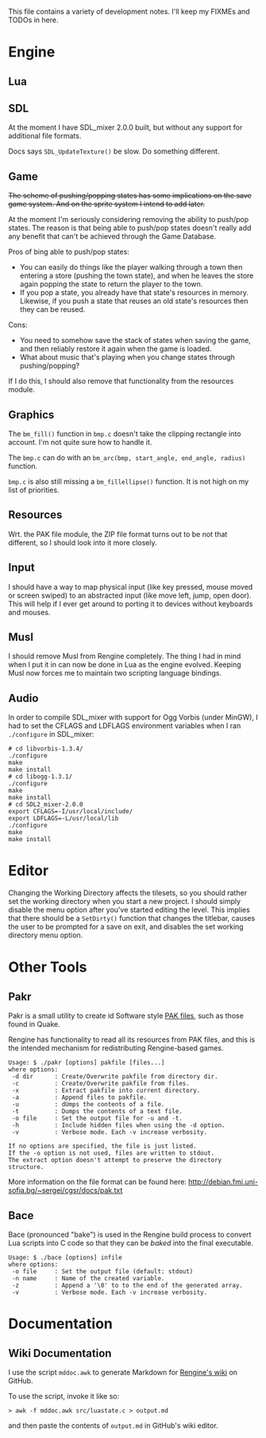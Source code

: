 This file contains a variety of development notes. I'll keep my FIXMEs
and TODOs in here.

# Engine

## Lua

## SDL

At the moment I have SDL_mixer 2.0.0 built, but without any support for 
additional file formats.

Docs says `SDL_UpdateTexture()` be slow. Do something different.

## Game

~~The scheme of pushing/popping states has some implications on the
save game system. And on the sprite system I intend to add later.~~

At the moment I'm seriously considering removing the ability to push/pop
states. The reason is that being able to push/pop states doesn't really 
add any benefit that can't be achieved through the Game Database.

Pros of bing able to push/pop states:
* You can easily do things like the player walking through a town then 
entering a store (pushing the town state), and when he leaves the store
again popping the state to return the player to the town.
* If you pop a state, you already have that state's resources in memory.
Likewise, if you push a state that reuses an old state's resources then
they can be reused.

Cons:
* You need to somehow save the stack of states when saving the game, and
then reliably restore it again when the game is loaded.
* What about music that's playing when you change states through 
pushing/popping?

If I do this, I should also remove that functionality from the resources
module.

## Graphics

The `bm_fill()` function in `bmp.c` doesn't take the clipping rectangle
into account. I'm not quite sure how to handle it.

The `bmp.c` can do with an `bm_arc(bmp, start_angle, end_angle, radius)`
function.

`bmp.c` is also still missing a `bm_fillellipse()` function. It is not
high on my list of priorities.

## Resources

Wrt. the PAK file module, the ZIP file format turns out to be
not that different, so I should look into it more closely.

## Input

I should have a way to map physical input
(like key pressed, mouse moved or screen swiped) to an abstracted input
(like move left, jump, open door). This will help if I ever get around
to porting it to devices without keyboards and mouses.

## Musl

I should remove Musl from Rengine completely. The thing I had in mind when
I put it in can now be done in Lua as the engine evolved. Keeping Musl now
forces me to maintain two scripting language bindings.

## Audio

In order to compile SDL_mixer with support for Ogg Vorbis (under MinGW), I 
had to set the CFLAGS and LDFLAGS environment variables when I ran `./configure`
in SDL_mixer:

	# cd libvorbis-1.3.4/
	./configure
	make
	make install
	# cd libogg-1.3.1/
	./configure
	make
	make install
	# cd SDL2_mixer-2.0.0
	export CFLAGS=-I/usr/local/include/
	export LDFLAGS=-L/usr/local/lib
	./configure
	make
	make install


# Editor

Changing the Working Directory affects the tilesets, so you should rather
set the working directory when you start a new project. I should simply
disable the menu option after you've started editing the level. This
implies that there should be a `SetDirty()` function that changes the
titlebar, causes the user to be prompted for a save on exit, and disables
the set working directory menu option.

# Other Tools

## Pakr

Pakr is a small utility to create id Software style 
[PAK files](http://en.wikipedia.org/wiki/PAK_%28file_format%29), such as 
those found in Quake.

Rengine has functionality to read all its resources from PAK files,
and this is the intended mechanism for redistributing Rengine-based games.

```
Usage: $ ./pakr [options] pakfile [files...]
where options:
 -d dir      : Create/Overwrite pakfile from directory dir.
 -c          : Create/Overwrite pakfile from files.
 -x          : Extract pakfile into current directory.
 -a          : Append files to pakfile.
 -u          : dUmps the contents of a file.
 -t          : Dumps the contents of a text file.
 -o file     : Set the output file for -u and -t.
 -h          : Include hidden files when using the -d option.
 -v          : Verbose mode. Each -v increase verbosity.

If no options are specified, the file is just listed.
If the -o option is not used, files are written to stdout.
The extract option doesn't attempt to preserve the directory structure.
```

More information on the file format can be found here:
http://debian.fmi.uni-sofia.bg/~sergei/cgsr/docs/pak.txt

## Bace

Bace (pronounced "bake") is used in the Rengine build process to 
convert Lua scripts into C code so that they can be _baked_ into the
final executable.

```
Usage: $ ./bace [options] infile
where options:
 -o file     : Set the output file (default: stdout)
 -n name     : Name of the created variable.
 -z          : Append a '\0' to to the end of the generated array.
 -v          : Verbose mode. Each -v increase verbosity.
 ```

# Documentation

## Wiki Documentation 

I use the script `mddoc.awk` to generate Markdown for 
[Rengine's wiki](https://github.com/wernsey/rengine/wiki) on GitHub.

To use the script, invoke it like so:
```
> awk -f mddoc.awk src/luastate.c > output.md
```
and then paste the contents of `output.md` in GitHub's wiki editor.
